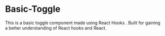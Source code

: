 # Basic-Toggle
This is a basic toggle component made using React Hooks .
Built for gaining a better understanding of React hooks and React.
